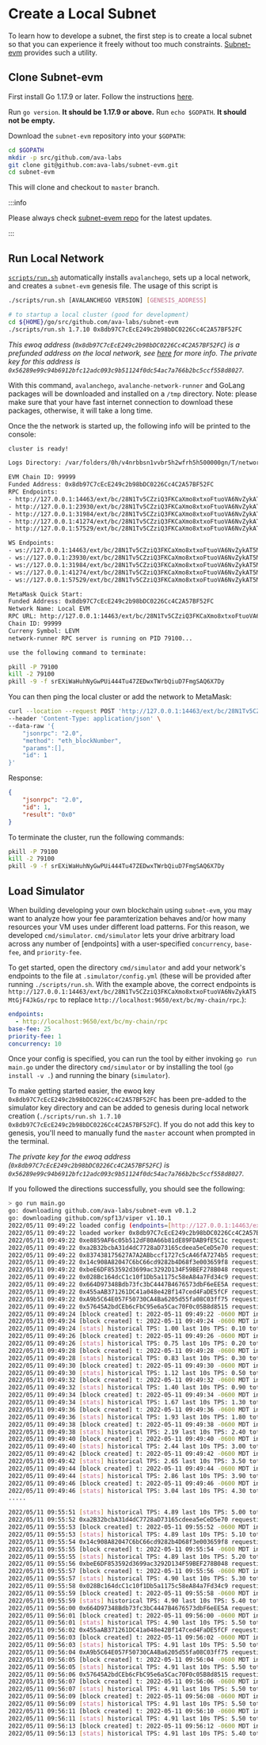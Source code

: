 # Create a Local Subnet

To learn how to develope a subnet, the first step is to create a local subnet so that you can experience it freely without too much constraints. [Subnet-evm](https://github.com/ava-labs/subnet-evm) provides such a utility. 

## Clone Subnet-evm 

First install Go 1.17.9 or later. Follow the instructions [here](https://golang.org/doc/install).

Run `go version`. **It should be 1.17.9 or above.** Run `echo $GOPATH`. **It should not be empty.**

Download the `subnet-evm` repository into your `$GOPATH`:

```sh
cd $GOPATH
mkdir -p src/github.com/ava-labs
git clone git@github.com:ava-labs/subnet-evm.git
cd subnet-evm
```

This will clone and checkout to `master` branch.

:::info

Please always check [subnet-evem repo](https://github.com/ava-labs/subnet-evm) for the latest updates.
 
::: 

## Run Local Network

[`scripts/run.sh`](https://github.com/ava-labs/subnet-evm/blob/master/scripts/run.sh) automatically installs `avalanchego`, sets up a local network,
and creates a `subnet-evm` genesis file. The usage of this script is

```bash
./scripts/run.sh [AVALANCHEGO VERSION] [GENESIS_ADDRESS]
```

```bash
# to startup a local cluster (good for development)
cd ${HOME}/go/src/github.com/ava-labs/subnet-evm
./scripts/run.sh 1.7.10 0x8db97C7cEcE249c2b98bDC0226Cc4C2A57BF52FC
```

_This ewoq address (`0x8db97C7cEcE249c2b98bDC0226Cc4C2A57BF52FC`) is a prefunded address on the local network, see [here](../quickstart/fund-a-local-test-network) for more info. The private key for this address is
`0x56289e99c94b6912bfc12adc093c9b51124f0dc54ac7a766b2bc5ccf558d8027`._


With this command, `avalanchego`, `avalanche-network-runner` and GoLang packages will be downloaded and installed on a `/tmp` directory. Note: please make sure that your have fast internet connection to download these packages, otherwise, it will take a long time.

Once the the network is started up, the following info will be printed to the
console:

```bash
cluster is ready!

Logs Directory: /var/folders/0h/v4nrbbsn1vvbr5h2wfrh5h500000gn/T/network-runner-root-data2328077371

EVM Chain ID: 99999
Funded Address: 0x8db97C7cEcE249c2b98bDC0226Cc4C2A57BF52FC
RPC Endpoints:
- http://127.0.0.1:14463/ext/bc/28N1Tv5CZziQ3FKCaXmo8xtxoFtuoVA6NvZykAT5MtGjF4JkGs/rpc
- http://127.0.0.1:23930/ext/bc/28N1Tv5CZziQ3FKCaXmo8xtxoFtuoVA6NvZykAT5MtGjF4JkGs/rpc
- http://127.0.0.1:31984/ext/bc/28N1Tv5CZziQ3FKCaXmo8xtxoFtuoVA6NvZykAT5MtGjF4JkGs/rpc
- http://127.0.0.1:41274/ext/bc/28N1Tv5CZziQ3FKCaXmo8xtxoFtuoVA6NvZykAT5MtGjF4JkGs/rpc
- http://127.0.0.1:57529/ext/bc/28N1Tv5CZziQ3FKCaXmo8xtxoFtuoVA6NvZykAT5MtGjF4JkGs/rpc

WS Endpoints:
- ws://127.0.0.1:14463/ext/bc/28N1Tv5CZziQ3FKCaXmo8xtxoFtuoVA6NvZykAT5MtGjF4JkGs/ws
- ws://127.0.0.1:23930/ext/bc/28N1Tv5CZziQ3FKCaXmo8xtxoFtuoVA6NvZykAT5MtGjF4JkGs/ws
- ws://127.0.0.1:31984/ext/bc/28N1Tv5CZziQ3FKCaXmo8xtxoFtuoVA6NvZykAT5MtGjF4JkGs/ws
- ws://127.0.0.1:41274/ext/bc/28N1Tv5CZziQ3FKCaXmo8xtxoFtuoVA6NvZykAT5MtGjF4JkGs/ws
- ws://127.0.0.1:57529/ext/bc/28N1Tv5CZziQ3FKCaXmo8xtxoFtuoVA6NvZykAT5MtGjF4JkGs/ws

MetaMask Quick Start:
Funded Address: 0x8db97C7cEcE249c2b98bDC0226Cc4C2A57BF52FC
Network Name: Local EVM
RPC URL: http://127.0.0.1:14463/ext/bc/28N1Tv5CZziQ3FKCaXmo8xtxoFtuoVA6NvZykAT5MtGjF4JkGs/rpc
Chain ID: 99999
Curreny Symbol: LEVM
network-runner RPC server is running on PID 79100...

use the following command to terminate:

pkill -P 79100
kill -2 79100
pkill -9 -f srEXiWaHuhNyGwPUi444Tu47ZEDwxTWrbQiuD7FmgSAQ6X7Dy
```

You can then ping the local cluster or add the network to MetaMask:

```bash
curl --location --request POST 'http://127.0.0.1:14463/ext/bc/28N1Tv5CZziQ3FKCaXmo8xtxoFtuoVA6NvZykAT5MtGjF4JkGs/rpc' \
--header 'Content-Type: application/json' \
--data-raw '{
    "jsonrpc": "2.0",
    "method": "eth_blockNumber",
    "params":[],
    "id": 1
}'
```

Response:

```json
{
    "jsonrpc": "2.0",
    "id": 1,
    "result": "0x0"
}
```

To terminate the cluster, run the following commands:

```bash
pkill -P 79100
kill -2 79100
pkill -9 -f srEXiWaHuhNyGwPUi444Tu47ZEDwxTWrbQiuD7FmgSAQ6X7Dy
```

## Load Simulator

When building developing your own blockchain using `subnet-evm`, you may want
to analyze how your fee paramterization behaves and/or how many resources your VM
uses under different load patterns. For this reason, we developed `cmd/simulator`.
`cmd/simulator` lets your drive arbitrary load across any number of [endpoints]
with a user-specified `concurrency`, `base-fee`, and `priority-fee`.

To get started, open the directory `cmd/simulator` and add your network's endpoints to
the file at `.simulator/config.yml` (these will be provided after running
`./scripts/run.sh`. With the example above, the correct endpoints is `http://127.0.0.1:14463/ext/bc/28N1Tv5CZziQ3FKCaXmo8xtxoFtuoVA6NvZykAT5MtGjF4JkGs/rpc` to replace `http://localhost:9650/ext/bc/my-chain/rpc`.):

```yaml
endpoints:
  - http://localhost:9650/ext/bc/my-chain/rpc
base-fee: 25
priority-fee: 1
concurrency: 10
```


Once your config is specified, you can run the tool by either invoking `go run main.go` under the directory `cmd/simulator` or by installing the tool (`go install -v .`) and running the binary
(`simulator`).

To make getting started easier, the ewoq key `0x8db97C7cEcE249c2b98bDC0226Cc4C2A57BF52FC`
has been pre-added to the simulator key directory and can be added to genesis during local network
creation (`./scripts/run.sh 1.7.10 0x8db97C7cEcE249c2b98bDC0226Cc4C2A57BF52FC`).
If you do not add this key to genesis, you'll need to manually fund the
`master` account when prompted in the terminal.

_The private key for the ewoq address (`0x8db97C7cEcE249c2b98bDC0226Cc4C2A57BF52FC`) is
`0x56289e99c94b6912bfc12adc093c9b51124f0dc54ac7a766b2bc5ccf558d8027`._

If you followed the directions successfully, you should see the following:

```bash
> go run main.go
go: downloading github.com/ava-labs/subnet-evm v0.1.2
go: downloading github.com/spf13/viper v1.10.1
2022/05/11 09:49:22 loaded config (endpoints=[http://127.0.0.1:14463/ext/bc/28N1Tv5CZziQ3FKCaXmo8xtxoFtuoVA6NvZykAT5MtGjF4JkGs/rpc] concurrency=25 base fee=1 priority fee=10)
2022/05/11 09:49:22 loaded worker 0x8db97C7cEcE249c2b98bDC0226Cc4C2A57BF52FC (balance=100000000000000000000000000 nonce=0)
2022/05/11 09:49:22 0xe8859AF6c05b512dF80A66b81dE89FDAB9fE5C1c requesting funds from master
2022/05/11 09:49:22 0xa2B32bcbA31d4dC7728aD73165cdeea5eCeD5e70 requesting funds from master
2022/05/11 09:49:22 0x837438175627A7A2ABbccf1727c5cA46fA7274b5 requesting funds from master
2022/05/11 09:49:22 0x14c908A82047C6bC66cd9282b4D68f3e003659f8 requesting funds from master
2022/05/11 09:49:22 0xbeE6DF853592d3699ac3292D134F59BEF278B048 requesting funds from master
2022/05/11 09:49:22 0x028Bc164dcC1c10f1Db5a1175c58eA84a7Fd34c9 requesting funds from master
2022/05/11 09:49:22 0x664D97348Bdb73fc3bC4447B4676573dbF6eEE5A requesting funds from master
2022/05/11 09:49:22 0x455aAB371261DC41a048e42Bf147ced4FaDE5fCF requesting funds from master
2022/05/11 09:49:22 0xA9b5C64E057F50730CA4Ba6205d55fa08C03ff75 requesting funds from master
2022/05/11 09:49:22 0x57645A2bdCEb6cFbC95e6a5Cac70F0c05B8d8515 requesting funds from master
2022/05/11 09:49:24 [block created] t: 2022-05-11 09:49:22 -0600 MDT index: 1 base fee: 1 block gas cost: 0 block txs: 1 gas used: 21000
2022/05/11 09:49:24 [block created] t: 2022-05-11 09:49:24 -0600 MDT index: 2 base fee: 1 block gas cost: 0 block txs: 1 gas used: 21000
2022/05/11 09:49:24 [stats] historical TPS: 1.00 last 10s TPS: 0.10 total txs: 2 historical GPS: 21000.0, last 10s GPS: 2100.0 elapsed: 2s
2022/05/11 09:49:26 [block created] t: 2022-05-11 09:49:26 -0600 MDT index: 3 base fee: 1 block gas cost: 0 block txs: 1 gas used: 21000
2022/05/11 09:49:26 [stats] historical TPS: 0.75 last 10s TPS: 0.20 total txs: 3 historical GPS: 15750.0, last 10s GPS: 4200.0 elapsed: 4s
2022/05/11 09:49:28 [block created] t: 2022-05-11 09:49:28 -0600 MDT index: 4 base fee: 1 block gas cost: 0 block txs: 2 gas used: 42000
2022/05/11 09:49:28 [stats] historical TPS: 0.83 last 10s TPS: 0.30 total txs: 5 historical GPS: 17500.0, last 10s GPS: 6300.0 elapsed: 6s
2022/05/11 09:49:30 [block created] t: 2022-05-11 09:49:30 -0600 MDT index: 5 base fee: 1 block gas cost: 0 block txs: 4 gas used: 84000
2022/05/11 09:49:30 [stats] historical TPS: 1.12 last 10s TPS: 0.50 total txs: 9 historical GPS: 23625.0, last 10s GPS: 10500.0 elapsed: 8s
2022/05/11 09:49:32 [block created] t: 2022-05-11 09:49:32 -0600 MDT index: 6 base fee: 1 block gas cost: 0 block txs: 5 gas used: 105000
2022/05/11 09:49:32 [stats] historical TPS: 1.40 last 10s TPS: 0.90 total txs: 14 historical GPS: 29400.0, last 10s GPS: 18900.0 elapsed: 10s
2022/05/11 09:49:34 [block created] t: 2022-05-11 09:49:34 -0600 MDT index: 7 base fee: 1 block gas cost: 0 block txs: 6 gas used: 126000
2022/05/11 09:49:34 [stats] historical TPS: 1.67 last 10s TPS: 1.30 total txs: 20 historical GPS: 35000.0, last 10s GPS: 27300.0 elapsed: 12s
2022/05/11 09:49:36 [block created] t: 2022-05-11 09:49:36 -0600 MDT index: 8 base fee: 1 block gas cost: 0 block txs: 7 gas used: 147000
2022/05/11 09:49:36 [stats] historical TPS: 1.93 last 10s TPS: 1.80 total txs: 27 historical GPS: 40500.0, last 10s GPS: 37800.0 elapsed: 14s
2022/05/11 09:49:38 [block created] t: 2022-05-11 09:49:38 -0600 MDT index: 9 base fee: 1 block gas cost: 0 block txs: 8 gas used: 168000
2022/05/11 09:49:38 [stats] historical TPS: 2.19 last 10s TPS: 2.40 total txs: 35 historical GPS: 45937.5, last 10s GPS: 50400.0 elapsed: 16s
2022/05/11 09:49:40 [block created] t: 2022-05-11 09:49:40 -0600 MDT index: 10 base fee: 1 block gas cost: 0 block txs: 9 gas used: 189000
2022/05/11 09:49:40 [stats] historical TPS: 2.44 last 10s TPS: 3.00 total txs: 44 historical GPS: 51333.3, last 10s GPS: 63000.0 elapsed: 18s
2022/05/11 09:49:42 [block created] t: 2022-05-11 09:49:42 -0600 MDT index: 11 base fee: 1 block gas cost: 0 block txs: 9 gas used: 189000
2022/05/11 09:49:42 [stats] historical TPS: 2.65 last 10s TPS: 3.50 total txs: 53 historical GPS: 55650.0, last 10s GPS: 73500.0 elapsed: 20s
2022/05/11 09:49:44 [block created] t: 2022-05-11 09:49:44 -0600 MDT index: 12 base fee: 1 block gas cost: 0 block txs: 10 gas used: 210000
2022/05/11 09:49:44 [stats] historical TPS: 2.86 last 10s TPS: 3.90 total txs: 63 historical GPS: 60136.4, last 10s GPS: 81900.0 elapsed: 22s
2022/05/11 09:49:46 [block created] t: 2022-05-11 09:49:46 -0600 MDT index: 13 base fee: 1 block gas cost: 0 block txs: 10 gas used: 210000
2022/05/11 09:49:46 [stats] historical TPS: 3.04 last 10s TPS: 4.30 total txs: 73 historical GPS: 63875.0, last 10s GPS: 90300.0 elapsed: 24s
.....

2022/05/11 09:55:51 [stats] historical TPS: 4.89 last 10s TPS: 5.00 total txs: 1896 historical GPS: 102618.6, last 10s GPS: 105000.0 elapsed: 6m28s
2022/05/11 09:55:52 0xa2B32bcbA31d4dC7728aD73165cdeea5eCeD5e70 requesting funds from master
2022/05/11 09:55:53 [block created] t: 2022-05-11 09:55:52 -0600 MDT index: 196 base fee: 1 block gas cost: 0 block txs: 11 gas used: 231000
2022/05/11 09:55:53 [stats] historical TPS: 4.89 last 10s TPS: 5.10 total txs: 1907 historical GPS: 102684.6, last 10s GPS: 107100.0 elapsed: 6m30s
2022/05/11 09:55:54 0x14c908A82047C6bC66cd9282b4D68f3e003659f8 requesting funds from master
2022/05/11 09:55:55 [block created] t: 2022-05-11 09:55:54 -0600 MDT index: 197 base fee: 1 block gas cost: 0 block txs: 11 gas used: 231000
2022/05/11 09:55:55 [stats] historical TPS: 4.89 last 10s TPS: 5.20 total txs: 1918 historical GPS: 102750.0, last 10s GPS: 109200.0 elapsed: 6m32s
2022/05/11 09:55:56 0xbeE6DF853592d3699ac3292D134F59BEF278B048 requesting funds from master
2022/05/11 09:55:57 [block created] t: 2022-05-11 09:55:56 -0600 MDT index: 198 base fee: 1 block gas cost: 0 block txs: 11 gas used: 231000
2022/05/11 09:55:57 [stats] historical TPS: 4.90 last 10s TPS: 5.30 total txs: 1929 historical GPS: 102814.7, last 10s GPS: 111300.0 elapsed: 6m34s
2022/05/11 09:55:58 0x028Bc164dcC1c10f1Db5a1175c58eA84a7Fd34c9 requesting funds from master
2022/05/11 09:55:59 [block created] t: 2022-05-11 09:55:58 -0600 MDT index: 199 base fee: 1 block gas cost: 0 block txs: 11 gas used: 231000
2022/05/11 09:55:59 [stats] historical TPS: 4.90 last 10s TPS: 5.40 total txs: 1940 historical GPS: 102878.8, last 10s GPS: 113400.0 elapsed: 6m36s
2022/05/11 09:56:00 0x664D97348Bdb73fc3bC4447B4676573dbF6eEE5A requesting funds from master
2022/05/11 09:56:01 [block created] t: 2022-05-11 09:56:00 -0600 MDT index: 200 base fee: 1 block gas cost: 0 block txs: 11 gas used: 231000
2022/05/11 09:56:01 [stats] historical TPS: 4.90 last 10s TPS: 5.50 total txs: 1951 historical GPS: 102942.2, last 10s GPS: 115500.0 elapsed: 6m38s
2022/05/11 09:56:02 0x455aAB371261DC41a048e42Bf147ced4FaDE5fCF requesting funds from master
2022/05/11 09:56:03 [block created] t: 2022-05-11 09:56:02 -0600 MDT index: 201 base fee: 1 block gas cost: 0 block txs: 11 gas used: 231000
2022/05/11 09:56:03 [stats] historical TPS: 4.91 last 10s TPS: 5.50 total txs: 1962 historical GPS: 103005.0, last 10s GPS: 115500.0 elapsed: 6m40s
2022/05/11 09:56:04 0xA9b5C64E057F50730CA4Ba6205d55fa08C03ff75 requesting funds from master
2022/05/11 09:56:05 [block created] t: 2022-05-11 09:56:04 -0600 MDT index: 202 base fee: 1 block gas cost: 0 block txs: 11 gas used: 231000
2022/05/11 09:56:05 [stats] historical TPS: 4.91 last 10s TPS: 5.50 total txs: 1973 historical GPS: 103067.2, last 10s GPS: 115500.0 elapsed: 6m42s
2022/05/11 09:56:06 0x57645A2bdCEb6cFbC95e6a5Cac70F0c05B8d8515 requesting funds from master
2022/05/11 09:56:07 [block created] t: 2022-05-11 09:56:06 -0600 MDT index: 203 base fee: 1 block gas cost: 0 block txs: 11 gas used: 231000
2022/05/11 09:56:07 [stats] historical TPS: 4.91 last 10s TPS: 5.50 total txs: 1984 historical GPS: 103128.7, last 10s GPS: 115500.0 elapsed: 6m44s
2022/05/11 09:56:09 [block created] t: 2022-05-11 09:56:08 -0600 MDT index: 204 base fee: 1 block gas cost: 0 block txs: 11 gas used: 231000
2022/05/11 09:56:09 [stats] historical TPS: 4.91 last 10s TPS: 5.50 total txs: 1995 historical GPS: 103189.7, last 10s GPS: 115500.0 elapsed: 6m46s
2022/05/11 09:56:11 [block created] t: 2022-05-11 09:56:10 -0600 MDT index: 205 base fee: 1 block gas cost: 0 block txs: 10 gas used: 210000
2022/05/11 09:56:11 [stats] historical TPS: 4.91 last 10s TPS: 5.50 total txs: 2005 historical GPS: 103198.5, last 10s GPS: 115500.0 elapsed: 6m48s
2022/05/11 09:56:13 [block created] t: 2022-05-11 09:56:12 -0600 MDT index: 206 base fee: 1 block gas cost: 0 block txs: 10 gas used: 210000
2022/05/11 09:56:13 [stats] historical TPS: 4.91 last 10s TPS: 5.40 total txs: 2015 historical GPS: 103207.3, last 10s GPS: 113400.0 elapsed: 6m50s
```

